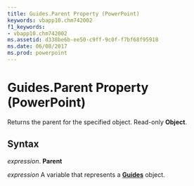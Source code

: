 ```yaml
---
title: Guides.Parent Property (PowerPoint)
keywords: vbapp10.chm742002
f1_keywords:
- vbapp10.chm742002
ms.assetid: d338be6b-ee50-c9ff-9c0f-f7bf68f95918
ms.date: 06/08/2017
ms.prod: powerpoint
---
```



# Guides.Parent Property (PowerPoint)

Returns the parent for the specified object. Read-only  **Object**.


## Syntax

 _expression_. **Parent**

 _expression_ A variable that represents a **[Guides](PowerPoint.guides.md)** object.


